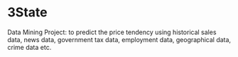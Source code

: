 # 3State
Data Mining Project: to predict the price tendency using historical sales data, news data, government tax data, employment data, geographical data, crime data etc.
